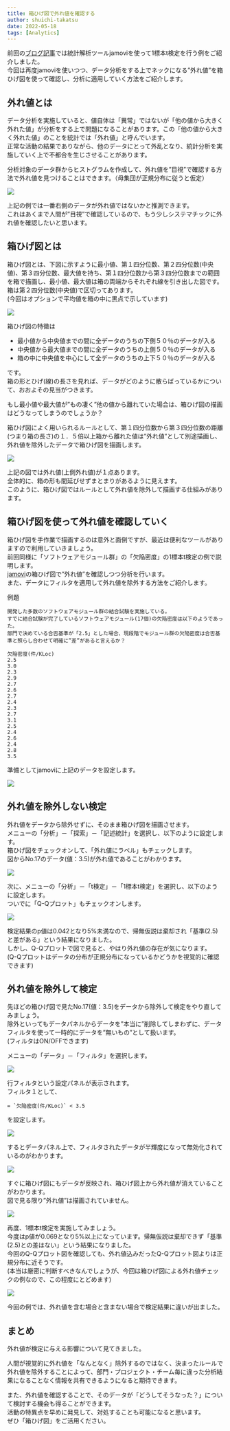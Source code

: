```yaml
---
title: 箱ひげ図で外れ値を確認する
author: shuichi-takatsu
date: 2022-05-18
tags: [Analytics]
---
```


前回の[ブログ記事](https://developer.mamezou-tech.com/blogs/2022/05/16/introduction-of-statistical-analysis-tool-jamovi/)では統計解析ツールjamoviを使って1標本t検定を行う例をご紹介しました。   
今回は再度jamoviを使いつつ、データ分析をする上でネックになる”外れ値”を箱ひげ図を使って確認し、分析に適用していく方法をご紹介します。


## 外れ値とは

データ分析を実施していると、値自体は「異常」ではないが「他の値から大きく外れた値」が分析をする上で問題になることがあります。この「他の値から大きく外れた値」のことを統計では「外れ値」と呼んでいます。   
正常な活動の結果でありながら、他のデータにとって外乱となり、統計分析を実施していく上で不都合を生じさせることがあります。

分析対象のデータ群からヒストグラムを作成して、外れ値を”目視”で確認する方法で外れ値を見つけることはできます。（母集団が正規分布に従うと仮定）

![](https://gyazo.com/3bee26ce3387acfe5cb24a8878b31783.png)

上記の例では一番右側のデータが外れ値ではないかと推測できます。   
これはあくまで人間が”目視”で確認しているので、もう少しシステマチックに外れ値を確認したいと思います。

## 箱ひげ図とは

箱ひげ図とは、下図に示すように最小値、第１四分位数、第２四分位数(中央値)、第３四分位数、最大値を持ち、第１四分位数から第３四分位数までの範囲を箱で描画し、最小値、最大値は箱の両端からそれぞれ線を引き出した図です。   
箱は第２四分位数(中央値)で区切ってあります。   
(今回はオプションで平均値を箱の中に黒点で示しています)

![](https://gyazo.com/05efe0ad30fe3ff824a5af46e8fd756e.png)

箱ひげ図の特徴は
- 最小値から中央値までの間に全データのうちの下側５０％のデータが入る
- 中央値から最大値までの間に全データのうちの上側５０％のデータが入る
- 箱の中に中央値を中心にして全データのうちの上下５０％のデータが入る

です。   
箱の形とひげ(線)の長さを見れば、データがどのように散らばっているかについて、おおよその見当がつきます。

もし最小値や最大値が”もの凄く”他の値から離れていた場合は、箱ひげ図の描画はどうなってしまうのでしょうか？

箱ひげ図によく用いられるルールとして、第１四分位数から第３四分位数の距離(つまり箱の長さ)の１．５倍以上箱から離れた値は”外れ値”として別途描画し、外れ値を除外したデータで箱ひげ図を描画します。

![](https://gyazo.com/a1ccc979ddafa73cce76aff2667b6a7f.png)

上記の図では外れ値(上側外れ値)が１点あります。   
全体的に、箱の形も間延びせずまとまりがあるように見えます。   
このように、箱ひげ図ではルールとして外れ値を除外して描画する仕組みがあります。

## 箱ひげ図を使って外れ値を確認していく

箱ひげ図を手作業で描画するのは意外と面倒ですが、最近は便利なツールがありますので利用していきましょう。   
前回同様に「ソフトウェアモジュール群」の「欠陥密度」の1標本t検定の例で説明します。   
[jamovi](https://www.jamovi.org/)の箱ひげ図で”外れ値”を確認しつつ分析を行います。   
また、データにフィルタを適用して外れ値を除外する方法をご紹介します。

例題
```
開発した多数のソフトウェアモジュール群の結合試験を実施している。  
すでに結合試験が完了しているソフトウェアモジュール(17個)の欠陥密度は以下のようであった。   
部門で決めている合否基準が「2.5」とした場合、現段階でモジュール群の欠陥密度は合否基準と照らし合わせて明確に”差”があると言えるか？   

欠陥密度(件/KLoc)   
2.5
3.0
2.3
2.9
2.7
2.6
2.7
2.4
2.3
2.7
3.1
2.5
2.4
2.6
2.4
2.8
3.5
```

準備としてjamoviに上記のデータを設定します。

![](https://gyazo.com/9c6803e5ea9a32498b8f274d89732af7.png)

## 外れ値を除外しない検定

外れ値をデータから除外せずに、そのまま箱ひげ図を描画させます。   
メニューの「分析」－「探索」－「記述統計」を選択し、以下のように設定します。   
箱ひげ図をチェックオンして、「外れ値にラベル」もチェックします。   
図からNo.17のデータ(値：3.5)が外れ値であることがわかります。

![](https://gyazo.com/651361b638f3f4d540b2b0cb7514d783.png)

次に、メニューの「分析」－「t検定」－「1標本t検定」を選択し、以下のように設定します。   
ついでに「Q-Qプロット」もチェックオンします。

![](https://gyazo.com/a6e02a30a9619bee89284fcd7707904c.png)

検定結果のp値は0.042となり5%未満なので、帰無仮説は棄却され「基準(2.5)と差がある」という結果になりました。   
しかし、Q-Qプロットで図で見ると、やはり外れ値の存在が気になります。   
(Q-Qプロットはデータの分布が正規分布になっているかどうかを視覚的に確認できます)

## 外れ値を除外して検定

先ほどの箱ひげ図で見たNo.17(値：3.5)をデータから除外して検定をやり直してみましょう。   
除外といってもデータパネルからデータを”本当に”削除してしまわずに、データフィルタを使って一時的にデータを”無いもの”として扱います。   
(フィルタはON/OFFできます)

メニューの「データ」－「フィルタ」を選択します。

![](https://gyazo.com/33eca5fd32bd101a5d2c4941816b7ad4.png)

行フィルタという設定パネルが表示されます。   
フィルタ１として、
```
= `欠陥密度(件/KLoc)` < 3.5
```
を設定します。   

![](https://gyazo.com/528f631c78ec31b69622bd815dc74dd3.png)

するとデータパネル上で、フィルタされたデータが半輝度になって無効化されているのがわかります。

![](https://gyazo.com/1c663ee7315a6effaab9f49464c2a329.png)

すぐに箱ひげ図にもデータが反映され、箱ひげ図上から外れ値が消えていることがわかります。   
図で見る限り”外れ値”は描画されていません。

![](https://gyazo.com/205e6e6a9dccc3520fbda6361191d892.png)

再度、1標本t検定を実施してみましょう。   
今度はp値が0.069となり5%以上になっています。帰無仮説は棄却できず「基準(2.5)との差はない」という結果になりました。   
今回のQ-Qプロット図を確認しても、外れ値込みだったQ-Qプロット図よりは正規分布に近そうです。   
(本当は厳密に判断すべきなんでしょうが、今回は箱ひげ図による外れ値チェックの例なので、この程度にとどめます)

![](https://gyazo.com/0bc7862fcdc6dc34562789d1054e62ce.png)

今回の例では、外れ値を含む場合と含まない場合で検定結果に違いが出ました。   

## まとめ

外れ値が検定に与える影響について見てきました。

人間が視覚的に外れ値を「なんとなく」除外するのではなく、決まったルールで外れ値を除外することによって、部門・プロジェクト・チーム毎に違った分析結果になることなく情報を共有できるようになると期待できます。

また、外れ値を確認することで、そのデータが「どうしてそうなった？」について検討する機会も得ることができます。   
活動の特異点を早めに発見して、対処することも可能になると思います。   
ぜひ「箱ひげ図」をご活用ください。
